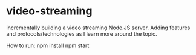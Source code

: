 # video-streaming
incrementally building a video streaming Node.JS server. Adding features and protocols/technologies as I learn more around the topic.

How to run:
npm install
npm start
